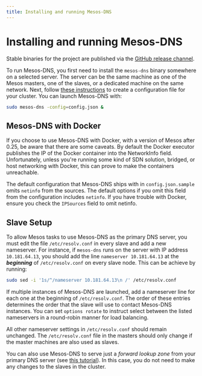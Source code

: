 ```yaml
---
title: Installing and running Mesos-DNS
---
```


# Installing and running Mesos-DNS

Stable binaries for the project are published via the [GitHub release channel](https://github.com/AVENTER-UG/mesos-dns/releases).

To run Mesos-DNS, you first need to install the `mesos-dns` binary somewhere on a selected server. The server can be the same machine as one of the Mesos masters, one of the slaves, or a dedicated machine on the same network. Next, follow [these instructions](configuration-parameters.html) to create a configuration file for your cluster. You can launch Mesos-DNS with:

```sh
sudo mesos-dns -config=config.json &
```

## Mesos-DNS with Docker

If you choose to use Mesos-DNS with Docker, with a version of Mesos after 0.25, be aware that there are some caveats. By default the Docker executor publishes the IP of the Docker container into the NetworkInfo field. Unfortunately, unless you're running some kind of SDN solution, bridged, or host networking with Docker, this can prove to make the containers unreachable.

The default configuration that Mesos-DNS ships with in `config.json.sample` omits `netinfo` from the sources. The default options if you omit this field from the configuration includes `netinfo`. If you have trouble with Docker, ensure you check the `IPSources` field to omit netinfo.

## Slave Setup

To allow Mesos tasks to use Mesos-DNS as the primary DNS server, you must edit the file `/etc/resolv.conf` in every slave and add a new nameserver. For instance, if `mesos-dns` runs on the server with IP address `10.181.64.13`, you should add the line `nameserver 10.181.64.13` at the ***beginning*** of `/etc/resolv.conf` on every slave node. This can be achieve by running:

```sh
sudo sed -i '1s/^/nameserver 10.181.64.13\n /' /etc/resolv.conf
```

If multiple instances of Mesos-DNS are launched, add a nameserver line for each one at the beginning of `/etc/resolv.conf`. The order of these entries determines the order that the slave will use to contact Mesos-DNS instances. You can set `options rotate` to instruct select between the listed nameservers in a round-robin manner for load balancing.

All other nameserver settings in `/etc/resolv.conf` should remain unchanged. The `/etc/resolv.conf` file in the masters should only change if the master machines are also used as slaves.

You can also use Mesos-DNS to serve just a *forward lookup zone* from your primary DNS server (see [this tutorial](tutorial-forward.html)). In this case, you do not need to make any changes to the slaves in the cluster.
